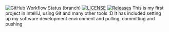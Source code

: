 ![GitHub Workflow Status (branch)](https://img.shields.io/github/actions/workflow/status/Suzie-Williams/sem/main.yml?branch=master)
[![LICENSE](https://img.shields.io/github/license/Suzie-Williams/sem.svg?style=flat-square)](https://github.com/Suzie-Williams/sem/blob/master/LICENSE)
[![Releases](https://img.shields.io/github/release/Suzie-Williams/sem/all.svg?style=flat-square)](https://github.com/Suzie-Williams/sem/releases)
This is my first project in IntelliJ, using Git and many other tools :D
It has included setting up my software development environment and pulling, committing and pushing
